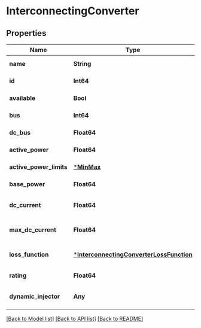 # InterconnectingConverter

## Properties

Name | Type | Description | Notes
------------ | ------------- | ------------- | -------------
**name** | **String** |  | [default to nothing]
**id** | **Int64** |  | [default to nothing]
**available** | **Bool** |  | [default to nothing]
**bus** | **Int64** |  | [default to nothing]
**dc_bus** | **Float64** |  | [default to nothing]
**active_power** | **Float64** |  | [default to nothing]
**active_power_limits** | [***MinMax**](MinMax.md) |  | [default to nothing]
**base_power** | **Float64** |  | [default to nothing]
**dc_current** | **Float64** |  | [optional] [default to 0.0]
**max_dc_current** | **Float64** |  | [optional] [default to 100000000]
**loss_function** | [***InterconnectingConverterLossFunction**](InterconnectingConverterLossFunction.md) |  | [optional] [default to nothing]
**rating** | **Float64** |  | [default to nothing]
**dynamic_injector** | **Any** |  | [optional] [default to nothing]

[[Back to Model list]](../README.md#models) [[Back to API list]](../README.md#api-endpoints) [[Back to README]](../README.md)
